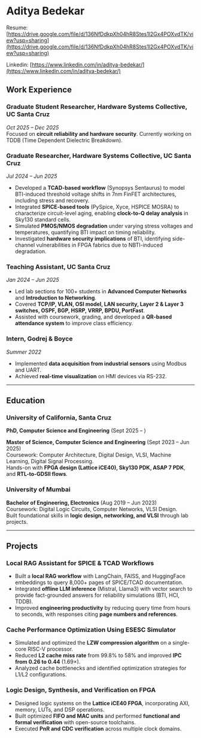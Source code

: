 # Aditya Bedekar
Resume: [https://drive.google.com/file/d/136NfDdkpXh04hR8Stes1l2Gx4POXvdTK/view?usp=sharing](https://drive.google.com/file/d/136NfDdkpXh04hR8Stes1l2Gx4POXvdTK/view?usp=sharing)

Linkedin: [https://www.linkedin.com/in/aditya-bedekar/](https://www.linkedin.com/in/aditya-bedekar/)

## **Work Experience**

### **Graduate Student Researcher, Hardware Systems Collective, UC Santa Cruz**  
*Oct 2025 – Dec 2025*  
Focused on **circuit reliability and hardware security**. Currently working on TDDB (Time Dependent Dielectric Breakdown).

### **Graduate Researcher, Hardware Systems Collective, UC Santa Cruz**  
*Jul 2024 – Jun 2025*  
- Developed a **TCAD-based workflow** (Synopsys Sentaurus) to model BTI-induced threshold voltage shifts in 7nm FinFET architectures, including stress and recovery.  
- Integrated **SPICE-based tools** (PySpice, Xyce, HSPICE MOSRA) to characterize circuit-level aging, enabling **clock-to-Q delay analysis** in Sky130 standard cells.  
- Simulated **PMOS/NMOS degradation** under varying stress voltages and temperatures, quantifying BTI impact on timing reliability.  
- Investigated **hardware security implications** of BTI, identifying side-channel vulnerabilities in FPGA fabrics due to NBTI-induced degradation.  

### **Teaching Assistant, UC Santa Cruz**  
*Jan 2024 – Jun 2025*  
- Led lab sections for 100+ students in **Advanced Computer Networks** and **Introduction to Networking**.  
- Covered **TCP/IP, VLAN, OSI model, LAN security, Layer 2 & Layer 3 switches, OSPF, BGP, HSRP, VRRP, BPDU, PortFast**.  
- Assisted with coursework, grading, and developed a **QR-based attendance system** to improve class efficiency.  

### **Intern, Godrej & Boyce**  
*Summer 2022*  
- Implemented **data acquisition from industrial sensors** using Modbus and UART.  
- Achieved **real-time visualization** on HMI devices via RS-232.  

---

## **Education**

### **University of California, Santa Cruz**  
**PhD, Computer Science and Engineering** (Sept 2025 – )  

**Master of Science, Computer Science and Engineering** (Sept 2023 – Jun 2025)  
Coursework: Computer Architecture, Digital Design, VLSI, Machine Learning, Digital Signal Processing.  
Hands-on with **FPGA design (Lattice iCE40), Sky130 PDK, ASAP 7 PDK**, and **RTL-to-GDSII flows**.  

### **University of Mumbai**  
**Bachelor of Engineering, Electronics** (Aug 2019 – Jun 2023)  
Coursework: Digital Logic Circuits, Computer Networks, VLSI Design.  
Built foundational skills in **logic design, networking, and VLSI** through lab projects.  

---

## **Projects**

### **Local RAG Assistant for SPICE & TCAD Workflows**  
- Built a **local RAG workflow** with LangChain, FAISS, and HuggingFace embeddings to query 8,000+ pages of SPICE/TCAD documentation.  
- Integrated **offline LLM inference** (Mistral, Llama3) with vector search to provide fact-grounded answers for reliability simulations (BTI, HCI, TDDB).  
- Improved **engineering productivity** by reducing query time from hours to seconds, with responses citing **page numbers and references**.  

### **Cache Performance Optimization Using ESESC Simulator**  
- Simulated and optimized the **LZW compression algorithm** on a single-core RISC-V processor.  
- Reduced **L2 cache miss rate** from 99.8% to 58% and improved **IPC from 0.26 to 0.44** (1.69×).  
- Analyzed cache bottlenecks and identified optimization strategies for L1/L2 configurations.  

### **Logic Design, Synthesis, and Verification on FPGA**  
- Designed logic systems on the **Lattice iCE40 FPGA**, incorporating AXI, memory, LUTs, and DSP operations.  
- Built optimized **FIFO and MAC units** and performed **functional and formal verification** with open-source toolchains.  
- Executed **PnR and CDC verification** across multiple clock domains.   


